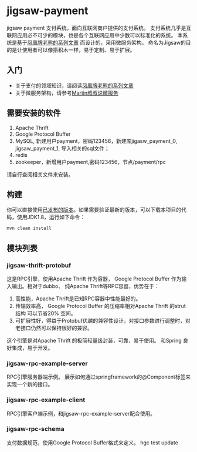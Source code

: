# jigsaw-payment

jigsaw payment 支付系统，面向互联网商户提供的支付系统。 支付系统几乎是互联网应用必不可少的模块，也是各个互联网应用中少数可以标准化的系统。 
本系统是基于[凤凰牌老熊的系列文章](http://blog.lixf.cn) 而设计的，采用微服务架构。 命名为Jigsaw的目的是让使用者可以像搭积木一样，易于定制、易于扩展。 

## 入门

- 关于支付的领域知识，请阅读[凤凰牌老熊的系列文章](http://blog.lixf.cn) 
- 关于微服务架构，请参考[Martin叔叔说微服务](https://martinfowler.com/articles/microservices.html)

## 需要安装的软件

1. Apache Thrift
2. Google Protocol Buffer
3. MySQL, 新建用户payment，密码123456，新建库jigasw_payment_0, jigsaw_payment_1, 导入相关的sql文件； 
4. redis
5. zookeeper，新增用户payment,密码123456，节点/payment/rpc

请自行查阅相关文件来安装。

## 构建 

你可以直接使用[已发布的版本](http://repo.lixf.cn)。如果需要验证最新的版本，可以下载本项目的代码，使用JDK1.8，运行如下命令：

```javascript
mvn clean install
```

## 模块列表

### jigsaw-thrift-protobuf

这是RPC引擎，使用Apache Thrift 作为容器， Google Protocol Buffer 作为输入输出。相对于dubbo、 纯Apache Thrift等RPC容器，优势在于：

1.  高性能，Apache Thrift是已知RPC容器中性能最好的。 
2.  传输效率高， Google Protocol Buffer 的压缩率相对Apache Thrift 的strut 结构 可以节省20% 空间。 
3.  可扩展性好，得益于Protobuf优越的兼容性设计，对接口参数进行调整时，对老接口仍然可以保持很好的兼容。 

这个引擎是对Apache Thrift 的极简轻量级封装，可靠，易于使用。 和Spring 良好集成，易于开发。 

### jigsaw-rpc-example-server

RPC引擎服务器端示例。 展示如何通过springframework的@Component标签来实现一个新的接口。 

### jigsaw-rpc-example-client

RPC引擎客户端示例，和jigsaw-rpc-example-server配合使用。 

### jigsaw-rpc-schema

支付数据规范，使用Google Protocol Buffer格式来定义。 
hgc test update
